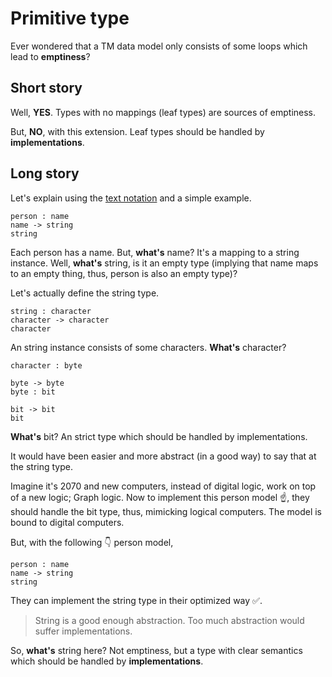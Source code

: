 # Primitive type

Ever wondered that a TM data model only consists of some loops which lead to **emptiness**?

## Short story

Well, **YES**. Types with no mappings (leaf types) are sources of emptiness.

But, **NO**, with this extension. Leaf types should be handled by **implementations**.

## Long story

Let's explain using the [text notation](text-notation.md) and a simple example.

```entity-mapping
person : name
name -> string
string
```

Each person has a name. But, **what's** name? It's a mapping to a string instance. Well, **what's** string, is it an empty type (implying that name maps to an empty thing, thus, person is also an empty type)? 

Let's actually define the string type.

```entity-mapping
string : character
character -> character
character
```

An string instance consists of some characters. **What's** character?

```entity-mapping
character : byte

byte -> byte
byte : bit

bit -> bit
bit
```

**What's** bit? An strict type which should be handled by implementations.

It would have been easier and more abstract (in a good way) to say that at the string type.

Imagine it's 2070 and new computers, instead of digital logic, work on top of a new logic; Graph logic. Now to implement this person model ☝️, they should handle the bit type, thus, mimicking logical computers. The model is bound to digital computers.

But, with the following 👇 person model,

```entity-mapping
person : name
name -> string
string
```

They can implement the string type in their optimized way ✅.

> String is a good enough abstraction. Too much abstraction would suffer implementations.

So, **what's** string here? Not emptiness, but a type with clear semantics which should be handled by **implementations**.